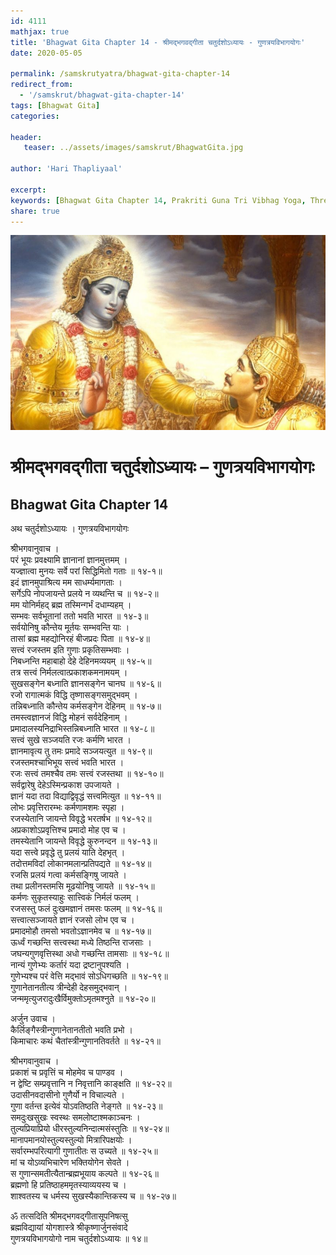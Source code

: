 ```yaml
---    
id: 4111    
mathjax: true    
title: 'Bhagwat Gita Chapter 14 - श्रीमद्भगवद्गीता चतुर्दशोऽध्यायः - गुणत्रयविभागयोगः'    
date: 2020-05-05    

permalink: /samskrutyatra/bhagwat-gita-chapter-14
redirect_from: 
  - '/samskrut/bhagwat-gita-chapter-14'
tags: [Bhagwat Gita]    
categories:    
    
header:    
   teaser: ../assets/images/samskrut/BhagwatGita.jpg    
    
author: 'Hari Thapliyaal'    
    
excerpt:    
keywords: [Bhagwat Gita Chapter 14, Prakriti Guna Tri Vibhag Yoga, Three Guna of Nature, Gunatraya Vibhag, Upnishad]       
share: true    
---    
```

    
![](../assets/images/samskrut/BhagwatGita.jpg)    
    
# श्रीमद्भगवद्गीता चतुर्दशोऽध्यायः – गुणत्रयविभागयोगः    
## Bhagwat Gita Chapter 14    
    
अथ चतुर्दशोऽध्यायः ।    गुणत्रयविभागयोगः    
    
श्रीभगवानुवाच ।    
परं भूयः प्रवक्ष्यामि ज्ञानानां ज्ञानमुत्तमम् ।    
यज्ज्ञात्वा मुनयः सर्वे परां सिद्धिमितो गताः ॥ १४-१॥    
इदं ज्ञानमुपाश्रित्य मम साधर्म्यमागताः ।    
सर्गेऽपि नोपजायन्ते प्रलये न व्यथन्ति च ॥ १४-२॥    
मम योनिर्महद् ब्रह्म तस्मिन्गर्भं दधाम्यहम् ।    
सम्भवः सर्वभूतानां ततो भवति भारत ॥ १४-३॥    
सर्वयोनिषु कौन्तेय मूर्तयः सम्भवन्ति याः ।    
तासां ब्रह्म महद्योनिरहं बीजप्रदः पिता ॥ १४-४॥    
सत्त्वं रजस्तम इति गुणाः प्रकृतिसम्भवाः ।    
निबध्नन्ति महाबाहो देहे देहिनमव्ययम् ॥ १४-५॥    
तत्र सत्त्वं निर्मलत्वात्प्रकाशकमनामयम् ।    
सुखसङ्गेन बध्नाति ज्ञानसङ्गेन चानघ ॥ १४-६॥    
रजो रागात्मकं विद्धि तृष्णासङ्गसमुद्भवम् ।    
तन्निबध्नाति कौन्तेय कर्मसङ्गेन देहिनम् ॥ १४-७॥    
तमस्त्वज्ञानजं विद्धि मोहनं सर्वदेहिनाम् ।    
प्रमादालस्यनिद्राभिस्तन्निबध्नाति भारत ॥ १४-८॥    
सत्त्वं सुखे सञ्जयति रजः कर्मणि भारत ।    
ज्ञानमावृत्य तु तमः प्रमादे सञ्जयत्युत ॥ १४-९॥    
रजस्तमश्चाभिभूय सत्त्वं भवति भारत ।    
रजः सत्त्वं तमश्चैव तमः सत्त्वं रजस्तथा ॥ १४-१०॥    
सर्वद्वारेषु देहेऽस्मिन्प्रकाश उपजायते ।    
ज्ञानं यदा तदा विद्याद्विवृद्धं सत्त्वमित्युत ॥ १४-११॥    
लोभः प्रवृत्तिरारम्भः कर्मणामशमः स्पृहा ।    
रजस्येतानि जायन्ते विवृद्धे भरतर्षभ ॥ १४-१२॥    
अप्रकाशोऽप्रवृत्तिश्च प्रमादो मोह एव च ।    
तमस्येतानि जायन्ते विवृद्धे कुरुनन्दन ॥ १४-१३॥    
यदा सत्त्वे प्रवृद्धे तु प्रलयं याति देहभृत् ।    
तदोत्तमविदां लोकानमलान्प्रतिपद्यते ॥ १४-१४॥    
रजसि प्रलयं गत्वा कर्मसङ्गिषु जायते ।    
तथा प्रलीनस्तमसि मूढयोनिषु जायते ॥ १४-१५॥    
कर्मणः सुकृतस्याहुः सात्त्विकं निर्मलं फलम् ।    
रजसस्तु फलं दुःखमज्ञानं तमसः फलम् ॥ १४-१६॥    
सत्त्वात्सञ्जायते ज्ञानं रजसो लोभ एव च ।    
प्रमादमोहौ तमसो भवतोऽज्ञानमेव च ॥ १४-१७॥    
ऊर्ध्वं गच्छन्ति सत्त्वस्था मध्ये तिष्ठन्ति राजसाः ।    
जघन्यगुणवृत्तिस्था अधो गच्छन्ति तामसाः ॥ १४-१८॥    
नान्यं गुणेभ्यः कर्तारं यदा द्रष्टानुपश्यति ।    
गुणेभ्यश्च परं वेत्ति मद्भावं सोऽधिगच्छति ॥ १४-१९॥    
गुणानेतानतीत्य त्रीन्देही देहसमुद्भवान् ।    
जन्ममृत्युजरादुःखैर्विमुक्तोऽमृतमश्नुते ॥ १४-२०॥    
    
अर्जुन उवाच ।    
कैर्लिङ्गैस्त्रीन्गुणानेतानतीतो भवति प्रभो ।    
किमाचारः कथं चैतांस्त्रीन्गुणानतिवर्तते ॥ १४-२१॥    
    
श्रीभगवानुवाच ।    
प्रकाशं च प्रवृत्तिं च मोहमेव च पाण्डव ।    
न द्वेष्टि सम्प्रवृत्तानि न निवृत्तानि काङ्क्षति ॥ १४-२२॥    
उदासीनवदासीनो गुणैर्यो न विचाल्यते ।    
गुणा वर्तन्त इत्येवं योऽवतिष्ठति नेङ्गते ॥ १४-२३॥    
समदुःखसुखः स्वस्थः समलोष्टाश्मकाञ्चनः ।    
तुल्यप्रियाप्रियो धीरस्तुल्यनिन्दात्मसंस्तुतिः ॥ १४-२४॥    
मानापमानयोस्तुल्यस्तुल्यो मित्रारिपक्षयोः ।    
सर्वारम्भपरित्यागी गुणातीतः स उच्यते ॥ १४-२५॥    
मां च योऽव्यभिचारेण भक्तियोगेन सेवते ।    
स गुणान्समतीत्यैतान्ब्रह्मभूयाय कल्पते ॥ १४-२६॥    
ब्रह्मणो हि प्रतिष्ठाहममृतस्याव्ययस्य च ।    
शाश्वतस्य च धर्मस्य सुखस्यैकान्तिकस्य च ॥ १४-२७॥    
    
ॐ तत्सदिति श्रीमद्भगवद्गीतासूपनिषत्सु    
ब्रह्मविद्यायां योगशास्त्रे श्रीकृष्णार्जुनसंवादे    
गुणत्रयविभागयोगो नाम चतुर्दशोऽध्यायः ॥ १४॥    
    
